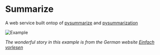 Summarize
=========

A web service built ontop of [pysummarize](https://github.com/despawnerer/summarize) and [pysummarization](https://github.com/accel-brain/accel-brain-code/tree/master/Automatic-Summarization)

![Example](https://user-images.githubusercontent.com/696742/101817361-90406c00-3b22-11eb-9c03-08ee3c4c647d.png)

*The wonderful story in this example is from the German website [Einfach vorlesen](https://www.einfachvorlesen.de/)*